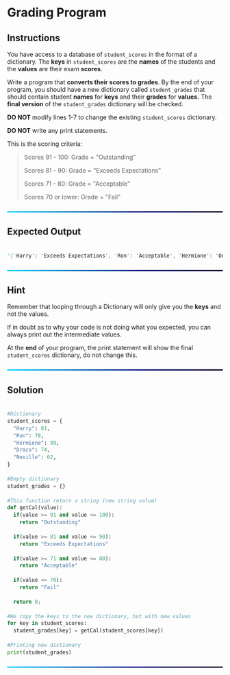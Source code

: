 # Grading Program

## Instructions

You have access to a database of `student_scores` in the format of a dictionary. The **keys** in `student_scores` are the **names** of the students and the **values** are their exam **scores**.

Write a program that **converts their scores to grades**. By the end of your program, you should have a new dictionary called `student_grades` that should contain student **names** for **keys** and their **grades** for **values.** The **final version** of the `student_grades` dictionary will be checked.

**DO NOT** modify lines 1-7 to change the existing `student_scores` dictionary.

**DO NOT** write any print statements.

This is the scoring criteria:

> Scores 91 - 100: Grade = "Outstanding"
>
> Scores 81 - 90: Grade = "Exceeds Expectations"
>
> Scores 71 - 80: Grade = "Acceptable"
>
> Scores 70 or lower: Grade = "Fail"

![Line](https://github.com/fismael21/fismael21/blob/main/img/Line.png)

## Expected Output

```python

'{'Harry': 'Exceeds Expectations', 'Ron': 'Acceptable', 'Hermione': 'Outstanding', 'Draco': 'Acceptable', 'Neville': 'Fail'}'

```

![Line](https://github.com/fismael21/fismael21/blob/main/img/Line.png)

## Hint

Remember that looping through a Dictionary will only give you the **keys** and not the values.

If in doubt as to why your code is not doing what you expected, you can always print out the intermediate values.

At the **end** of your program, the print statement will show the final `student_scores` dictionary, do not change this.

![Line](https://github.com/fismael21/fismael21/blob/main/img/Line.png)

## Solution

```python

#Dictionary
student_scores = {
  "Harry": 81,
  "Ron": 78,
  "Hermione": 99,
  "Draco": 74,
  "Neville": 62,
}

#Empty dictionary
student_grades = {}

#This function return a string (new string value)
def getCal(value):
  if(value >= 91 and value <= 100):
    return "Outstanding"

  if(value >= 81 and value <= 90):
    return "Exceeds Expectations"

  if(value >= 71 and value <= 80):
    return "Acceptable"

  if(value <= 70):
    return "Fail"

  return 0;

#We copy the keys to the new dictionary, but with new values
for key in student_scores:
  student_grades[key] = getCal(student_scores[key])

#Printing new dictionary
print(student_grades)

```

![Line](https://github.com/fismael21/fismael21/blob/main/img/Line.png)
